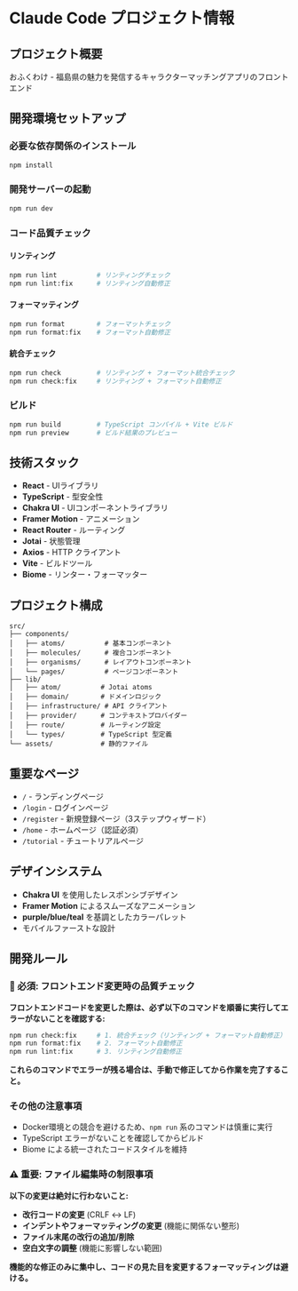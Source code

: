 # Claude Code プロジェクト情報

## プロジェクト概要
おふくわけ - 福島県の魅力を発信するキャラクターマッチングアプリのフロントエンド

## 開発環境セットアップ

### 必要な依存関係のインストール
```bash
npm install
```

### 開発サーバーの起動
```bash
npm run dev
```

### コード品質チェック

#### リンティング
```bash
npm run lint          # リンティングチェック
npm run lint:fix      # リンティング自動修正
```

#### フォーマッティング
```bash
npm run format        # フォーマットチェック
npm run format:fix    # フォーマット自動修正
```

#### 統合チェック
```bash
npm run check         # リンティング + フォーマット統合チェック
npm run check:fix     # リンティング + フォーマット自動修正
```

### ビルド
```bash
npm run build         # TypeScript コンパイル + Vite ビルド
npm run preview       # ビルド結果のプレビュー
```

## 技術スタック
- **React** - UIライブラリ
- **TypeScript** - 型安全性
- **Chakra UI** - UIコンポーネントライブラリ
- **Framer Motion** - アニメーション
- **React Router** - ルーティング
- **Jotai** - 状態管理
- **Axios** - HTTP クライアント
- **Vite** - ビルドツール
- **Biome** - リンター・フォーマッター

## プロジェクト構成
```
src/
├── components/
│   ├── atoms/          # 基本コンポーネント
│   ├── molecules/      # 複合コンポーネント
│   ├── organisms/      # レイアウトコンポーネント
│   └── pages/          # ページコンポーネント
├── lib/
│   ├── atom/          # Jotai atoms
│   ├── domain/        # ドメインロジック
│   ├── infrastructure/ # API クライアント
│   ├── provider/      # コンテキストプロバイダー
│   ├── route/         # ルーティング設定
│   └── types/         # TypeScript 型定義
└── assets/            # 静的ファイル
```

## 重要なページ
- `/` - ランディングページ
- `/login` - ログインページ
- `/register` - 新規登録ページ（3ステップウィザード）
- `/home` - ホームページ（認証必須）
- `/tutorial` - チュートリアルページ

## デザインシステム
- **Chakra UI** を使用したレスポンシブデザイン
- **Framer Motion** によるスムーズなアニメーション
- **purple/blue/teal** を基調としたカラーパレット
- モバイルファーストな設計

## 開発ルール

### 🚨 必須: フロントエンド変更時の品質チェック
**フロントエンドコードを変更した際は、必ず以下のコマンドを順番に実行してエラーがないことを確認する:**

```bash
npm run check:fix     # 1. 統合チェック（リンティング + フォーマット自動修正）
npm run format:fix    # 2. フォーマット自動修正
npm run lint:fix      # 3. リンティング自動修正
```

**これらのコマンドでエラーが残る場合は、手動で修正してから作業を完了すること。**

### その他の注意事項
- Docker環境との競合を避けるため、`npm run` 系のコマンドは慎重に実行
- TypeScript エラーがないことを確認してからビルド
- Biome による統一されたコードスタイルを維持

### ⚠️ 重要: ファイル編集時の制限事項
**以下の変更は絶対に行わないこと:**
- **改行コードの変更** (CRLF ↔ LF)
- **インデントやフォーマッティングの変更** (機能に関係ない整形)
- **ファイル末尾の改行の追加/削除**
- **空白文字の調整** (機能に影響しない範囲)

**機能的な修正のみに集中し、コードの見た目を変更するフォーマッティングは避ける。**